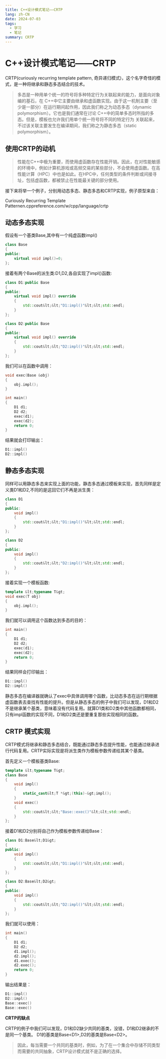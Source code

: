 ```yaml
---
title: C++设计模式笔记——CRTP
lang: zh-CN
date: 2024-07-03
tags:
  - 学习
  - 笔记
summary: CRTP
---
```

# C++设计模式笔记——CRTP

CRTP(curiously recurring template pattern, 奇异递归模式)，这个名字奇怪的模式，是一种将继承和静态多态结合的技术。

> 多态是一种用单个统一的符号将多种特定行为关联起来的能力，是面向对象编的基石，在 C++中它主要由继承和虚函数实现。由于这一机制主要（至少是一部分）在运行期间起作用，因此我们称之为动态多态（dynamic polymorphism）。它也是我们通常在讨论 C++中的简单多态时所指的多态。但是，模板也允许我们用单个统一符号将不同的特定行为 关联起来，不过该关联主要发生在编译期间，我们称之为静态多态（static polymorphism）。                                                                                     

## **使用CRTP的动机**

> 性能在C++中极为重要，而使用虚函数存在性能开销。因此，在对性能敏感的环境中，例如计算机游戏或高频交易的某些部分，不会使用虚函数。在高性能计算（HPC）中也是如此。在HPC中，任何类型的条件判断或间接寻址，包括虚函数，都被禁止在性能最关键的部分使用。                             

接下来将举一个例子，分别用动态多态、静态多态和CRTP实现，例子原型来自：

Curiously Recurring Template Patternen.cppreference.com/w/cpp/language/crtp

## 动态多态实现

假设有一个基类Base,其中有一个纯虚函数impl()

```cpp
class Base
{
public:
    virtual void impl()=0;
};
```

接着有两个Base的派生类:D1,D2,各自实现了impl()函数:

```cpp
class D1:public Base
{
public:
    virtual void impl() override
    {
        std::cout&lt;&lt;"D1:impl()"&lt;&lt;std::endl;
    }
};

class D2:public Base
{
public:
    virtual void impl() override
    {
        std::cout&lt;&lt;"D2:impl()"&lt;&lt;std::endl;
    }
};
```

我们可以在函数中调用：

```cpp
void exec(Base &obj)
{
    obj.impl();
}

int main()
{
    D1 d1;
    D2 d2;
    exec(d1);
    exec(d2);
    return 0;
}
```

结果就会打印输出：

```cpp
D1::impl()
D2::impl()
```

## **静态多态实现**

同样可以用静态多态来实现上面的功能，静态多态通过模板来实现，首先同样是定义类D1和D2,不同的是这回它们不再是派生类：

```cpp
class D1
{
public:
    void impl() 
    {
        std::cout&lt;&lt;"D1:impl()"&lt;&lt;std::endl;
    }
};

class D2
{
public:
    void impl() 
    {
        std::cout&lt;&lt;"D2:impl()"&lt;&lt;std::endl;
    }
};
```

接着实现一个模板函数:

```cpp
template &lt;typename T&gt;
void exec(T obj)
{
    obj.impl();
}
```

我们就可以调用这个函数达到多态的目的：

```cpp
int main()
{
    D1 d1;
    D2 d2;
    exec(d1);
    exec(d2);
    return 0; 
}
```

结果同样会打印输出：

```cpp
D1::impl()
D2::impl()
```

静态多态在编译器就确认了exec中具体调用哪个函数，比动态多态在运行期根据虚函数表去查找有性能的提升。但是从静态多态的例子中我们可以发现，D1和D2不是继承某个基类，意味着没有代码复用。就算D1类和D2类中其他函数都相同，只有impl函数的实现不同，D1和D2类还是要重复那些实现相同的函数。

## **CRTP 模式实现**

CRTP模式将继承和静态多态结合，既能通过静态多态提升性能，也能通过继承进行代码复用。CRTP实际实现是将派生类作为模板参数传递给其某个基类。

首先定义一个模板基类Base:

```cpp
template &lt;typename T&gt;
class Base
{
    void impl()
    {
        static_cast&lt;T *&gt;(this)-&gt;impl();
    }
    void exec()
    {
        std::cout&lt;&lt;"Base::exec()"&lt;&lt;std::endl;
    }
};
```

接着D1和D2分别将自己作为模板参数传递给Base：

```cpp
class D1:Base&lt;D1&gt;
{
public:
    void impl() 
    {
        std::cout&lt;&lt;"D1:impl()"&lt;&lt;std::endl;
    }
};

class D2:Base&lt;D2&gt;
{
public:
    void impl() 
    {
        std::cout&lt;&lt;"D2:impl()"&lt;&lt;std::endl;
    }
};
```

我们就可以使用：

```cpp
int main()
{
    D1 d1;
    D2 d2;
    d1.impl();
    d2.impl();
    d1.exec();
    d2.exec();
    return 0;
}
```

输出结果是：

```cpp
D1::impl()
D2::impl()
Base::exec()
Base::exec()
```

**CRTP的缺点**

CRTP的例子中我们可以发现，D1和D2缺少共同的基类，没错，D1和D2继承的不是同一个基类。 D1的基类是Base&lt;D1&gt;,D2的基类是Base&lt;D2&gt;。

> 因此，每当需要一个共同的基类时，例如，为了在一个集合中存储不同类型而需要的共同抽象，CRTP设计模式就不是正确的选择。                                                                                

